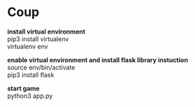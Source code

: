 # Coup
**install virtual environment**<br />
pip3 install virtualenv<br />
virtualenv env<br />

**enable virtual environment and install flask library instuction**<br />
source env/bin/activate<br />
pip3 install flask<br />

**start game**<br />
python3 app.py<br />